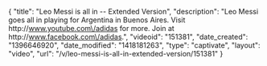 {
    "title": "Leo Messi is all in -- Extended Version",
    "description": "Leo Messi goes all in playing for Argentina in Buenos Aires. Visit http:\/\/www.youtube.com\/adidas for more. Join at http:\/\/www.facebook.com\/adidas.",
    "videoid": "151381",
    "date_created": "1396646920",
    "date_modified": "1418181263",
    "type": "captivate",
    "layout": "video",
    "url": "\/v\/leo-messi-is-all-in-extended-version\/151381"
}